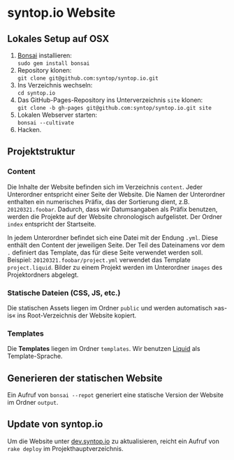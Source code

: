 syntop.io Website
=================


Lokales Setup auf OSX
---------------------

1.  [Bonsai](http://tinytree.info/) installieren:  
    `sudo gem install bonsai`
2.  Repository klonen:  
    `git clone git@github.com:syntop/syntop.io.git`
3.  Ins Verzeichnis wechseln:  
    `cd syntop.io`
4.  Das GitHub-Pages-Repository ins Unterverzeichnis `site` klonen:  
    `git clone -b gh-pages git@github.com:syntop/syntop.io.git site`
5.  Lokalen Webserver starten:  
    `bonsai --cultivate`
6.  Hacken.


Projektstruktur
---------------

### Content

Die Inhalte der Website befinden sich im Verzeichnis `content`. Jeder 
Unterordner entspricht einer Seite der Website. Die Namen der Unterordner
enthalten ein numerisches Präfix, das der Sortierung dient, z.B.
`20120321.foobar`. Dadurch, dass wir Datumsangaben als Präfix benutzen, werden
die Projekte auf der Website chronologisch aufgelistet. Der Ordner `index`
entspricht der Startseite.

In jedem Unterordner befindet sich eine Datei mit der Endung `.yml`. Diese
enthält den Content der jeweiligen Seite. Der Teil des Dateinamens vor dem
`.` definiert das Template, das für diese Seite verwendet werden soll. 
Beispiel: `20120321.foobar/project.yml` verwendet das Template `project.liquid`.
Bilder zu einem Projekt werden im Unterordner `images` des Projektordners
abgelegt.

### Statische Dateien (CSS, JS, etc.)

Die statischen Assets liegen im Ordner `public` und werden automatisch »as-is«
ins Root-Verzeichnis der Website kopiert.

### Templates

Die **Templates** liegen im Ordner `templates`. Wir benutzen [Liquid](http://liquidmarkup.org/)
als Template-Sprache. 


Generieren der statischen Website
---------------------------------

Ein Aufruf von `bonsai --repot` generiert eine statische Version der Website im
Ordner `output`. 


Update von syntop.io
--------------------

Um die Website unter [dev.syntop.io](http://dev.syntop.io/) zu aktualisieren,
reicht ein Aufruf von `rake deploy` im Projekthauptverzeichnis.